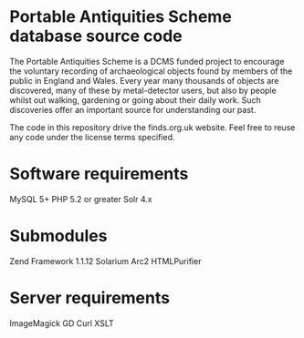 Portable Antiquities Scheme database source code
================================================

The Portable Antiquities Scheme is a DCMS funded project to encourage the voluntary recording 
of archaeological objects found by members of the public in England and Wales. Every year many 
thousands of objects are discovered, many of these by metal-detector users, but also by people 
whilst out walking, gardening or going about their daily work. Such discoveries offer an important 
source for understanding our past.

The code in this repository drive the finds.org.uk website. Feel free to reuse any code under the 
license terms specified.

Software requirements
================================================
MySQL 5+
PHP 5.2 or greater
Solr 4.x

Submodules
================================================
Zend Framework 1.1.12
Solarium
Arc2
HTMLPurifier

Server requirements
================================================
ImageMagick
GD
Curl
XSLT

 